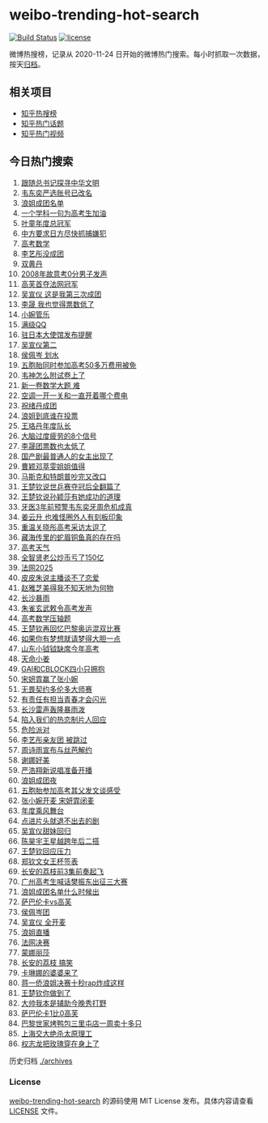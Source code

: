 # weibo-trending-hot-search

[![Build Status](https://github.com/justjavac/weibo-trending-hot-search/workflows/ci/badge.svg?branch=master)](https://github.com/justjavac/weibo-trending-hot-search/actions)
[![license](https://img.shields.io/github/license/justjavac/weibo-trending-hot-search)](https://github.com/justjavac/weibo-trending-hot-search/blob/master/LICENSE)

微博热搜榜，记录从 2020-11-24 日开始的微博热门搜索。每小时抓取一次数据，按天[归档](./archives)。

## 相关项目

- [知乎热搜榜](https://github.com/justjavac/zhihu-trending-top-search)
- [知乎热门话题](https://github.com/justjavac/zhihu-trending-hot-questions)
- [知乎热门视频](https://github.com/justjavac/zhihu-trending-hot-video)

## 今日热门搜索

<!-- BEGIN -->
<!-- 最后更新时间 Sun Jun 08 2025 04:14:37 GMT+0800 (China Standard Time) -->

1. [跟随总书记探寻中华文明](https://s.weibo.com//weibo?q=%23%E8%B7%9F%E9%9A%8F%E6%80%BB%E4%B9%A6%E8%AE%B0%E6%8E%A2%E5%AF%BB%E4%B8%AD%E5%8D%8E%E6%96%87%E6%98%8E%23&Refer=new_time)
1. [韦东奕严选账号已改名](https://s.weibo.com//weibo?q=%23%E9%9F%A6%E4%B8%9C%E5%A5%95%E4%B8%A5%E9%80%89%E8%B4%A6%E5%8F%B7%E5%B7%B2%E6%94%B9%E5%90%8D%23&t=31&band_rank=2&Refer=top)
1. [浪姐成团名单](https://s.weibo.com//weibo?q=%E6%B5%AA%E5%A7%90%E6%88%90%E5%9B%A2%E5%90%8D%E5%8D%95&t=31&band_rank=1&Refer=top)
1. [一个学科一句为高考生加油](https://s.weibo.com//weibo?q=%23%E4%B8%80%E4%B8%AA%E5%AD%A6%E7%A7%91%E4%B8%80%E5%8F%A5%E4%B8%BA%E9%AB%98%E8%80%83%E7%94%9F%E5%8A%A0%E6%B2%B9%23&t=31&band_rank=3&Refer=top)
1. [叶童年度总冠军](https://s.weibo.com//weibo?q=%23%E5%8F%B6%E7%AB%A5%E5%B9%B4%E5%BA%A6%E6%80%BB%E5%86%A0%E5%86%9B%23&t=31&band_rank=7&Refer=top)
1. [中方要求日方尽快抓捕嫌犯](https://s.weibo.com//weibo?q=%23%E4%B8%AD%E6%96%B9%E8%A6%81%E6%B1%82%E6%97%A5%E6%96%B9%E5%B0%BD%E5%BF%AB%E6%8A%93%E6%8D%95%E5%AB%8C%E7%8A%AF%23&t=31&band_rank=39&Refer=top)
1. [高考数学](https://s.weibo.com//weibo?q=%E9%AB%98%E8%80%83%E6%95%B0%E5%AD%A6&t=31&band_rank=4&Refer=top)
1. [李艺彤没成团](https://s.weibo.com//weibo?q=%E6%9D%8E%E8%89%BA%E5%BD%A4%E6%B2%A1%E6%88%90%E5%9B%A2&t=31&band_rank=4&Refer=top)
1. [双黄丹](https://s.weibo.com//weibo?q=%E5%8F%8C%E9%BB%84%E4%B8%B9&t=31&band_rank=11&Refer=top)
1. [2008年故意考0分男子发声](https://s.weibo.com//weibo?q=%232008%E5%B9%B4%E6%95%85%E6%84%8F%E8%80%830%E5%88%86%E7%94%B7%E5%AD%90%E5%8F%91%E5%A3%B0%23&t=31&band_rank=26&Refer=top)
1. [高芙首夺法网冠军](https://s.weibo.com//weibo?q=%23%E9%AB%98%E8%8A%99%E9%A6%96%E5%A4%BA%E6%B3%95%E7%BD%91%E5%86%A0%E5%86%9B%23&t=31&band_rank=6&Refer=top)
1. [吴宣仪 这是我第三次成团](https://s.weibo.com//weibo?q=%E5%90%B4%E5%AE%A3%E4%BB%AA%20%E8%BF%99%E6%98%AF%E6%88%91%E7%AC%AC%E4%B8%89%E6%AC%A1%E6%88%90%E5%9B%A2&t=31&band_rank=13&Refer=top)
1. [李晟 我也觉得票数低了](https://s.weibo.com//weibo?q=%E6%9D%8E%E6%99%9F%20%E6%88%91%E4%B9%9F%E8%A7%89%E5%BE%97%E7%A5%A8%E6%95%B0%E4%BD%8E%E4%BA%86&t=31&band_rank=5&Refer=top)
1. [小婉管乐](https://s.weibo.com//weibo?q=%E5%B0%8F%E5%A9%89%E7%AE%A1%E4%B9%90&t=31&band_rank=7&Refer=top)
1. [满级QQ](https://s.weibo.com//weibo?q=%E6%BB%A1%E7%BA%A7QQ&t=31&band_rank=14&Refer=top)
1. [驻日本大使馆发布提醒](https://s.weibo.com//weibo?q=%23%E9%A9%BB%E6%97%A5%E6%9C%AC%E5%A4%A7%E4%BD%BF%E9%A6%86%E5%8F%91%E5%B8%83%E6%8F%90%E9%86%92%23&t=31&band_rank=10&Refer=top)
1. [吴宣仪第二](https://s.weibo.com//weibo?q=%E5%90%B4%E5%AE%A3%E4%BB%AA%E7%AC%AC%E4%BA%8C&t=31&band_rank=12&Refer=top)
1. [侯佩岑 划水](https://s.weibo.com//weibo?q=%E4%BE%AF%E4%BD%A9%E5%B2%91%20%E5%88%92%E6%B0%B4&t=31&band_rank=35&Refer=top)
1. [五胞胎同时参加高考50多万费用被免](https://s.weibo.com//weibo?q=%23%E4%BA%94%E8%83%9E%E8%83%8E%E5%90%8C%E6%97%B6%E5%8F%82%E5%8A%A0%E9%AB%98%E8%80%8350%E5%A4%9A%E4%B8%87%E8%B4%B9%E7%94%A8%E8%A2%AB%E5%85%8D%23&t=31&band_rank=9&Refer=top)
1. [韦神怎么附试卷上了](https://s.weibo.com//weibo?q=%E9%9F%A6%E7%A5%9E%E6%80%8E%E4%B9%88%E9%99%84%E8%AF%95%E5%8D%B7%E4%B8%8A%E4%BA%86&t=31&band_rank=16&Refer=top)
1. [新一卷数学大题 难](https://s.weibo.com//weibo?q=%E6%96%B0%E4%B8%80%E5%8D%B7%E6%95%B0%E5%AD%A6%E5%A4%A7%E9%A2%98%20%E9%9A%BE&t=31&band_rank=25&Refer=top)
1. [空调一开一关和一直开着哪个费电](https://s.weibo.com//weibo?q=%23%E7%A9%BA%E8%B0%83%E4%B8%80%E5%BC%80%E4%B8%80%E5%85%B3%E5%92%8C%E4%B8%80%E7%9B%B4%E5%BC%80%E7%9D%80%E5%93%AA%E4%B8%AA%E8%B4%B9%E7%94%B5%23&t=31&band_rank=34&Refer=top)
1. [祝绪丹成团](https://s.weibo.com//weibo?q=%23%E7%A5%9D%E7%BB%AA%E4%B8%B9%E6%88%90%E5%9B%A2%23&t=31&band_rank=12&Refer=top)
1. [浪姐到底谁在投票](https://s.weibo.com//weibo?q=%E6%B5%AA%E5%A7%90%E5%88%B0%E5%BA%95%E8%B0%81%E5%9C%A8%E6%8A%95%E7%A5%A8&t=31&band_rank=23&Refer=top)
1. [王珞丹年度队长](https://s.weibo.com//weibo?q=%23%E7%8E%8B%E7%8F%9E%E4%B8%B9%E5%B9%B4%E5%BA%A6%E9%98%9F%E9%95%BF%23&t=31&band_rank=11&Refer=top)
1. [大脑过度疲劳的8个信号](https://s.weibo.com//weibo?q=%23%E5%A4%A7%E8%84%91%E8%BF%87%E5%BA%A6%E7%96%B2%E5%8A%B3%E7%9A%848%E4%B8%AA%E4%BF%A1%E5%8F%B7%23&t=31&band_rank=31&Refer=top)
1. [李晟团票数也太低了](https://s.weibo.com//weibo?q=%E6%9D%8E%E6%99%9F%E5%9B%A2%E7%A5%A8%E6%95%B0%E4%B9%9F%E5%A4%AA%E4%BD%8E%E4%BA%86&t=31&band_rank=21&Refer=top)
1. [国产剧最普通人的女主出现了](https://s.weibo.com//weibo?q=%E5%9B%BD%E4%BA%A7%E5%89%A7%E6%9C%80%E6%99%AE%E9%80%9A%E4%BA%BA%E7%9A%84%E5%A5%B3%E4%B8%BB%E5%87%BA%E7%8E%B0%E4%BA%86&t=31&band_rank=24&Refer=top)
1. [曹颖邓萃雯姐姐值得](https://s.weibo.com//weibo?q=%E6%9B%B9%E9%A2%96%E9%82%93%E8%90%83%E9%9B%AF%E5%A7%90%E5%A7%90%E5%80%BC%E5%BE%97&t=31&band_rank=24&Refer=top)
1. [马斯克和特朗普吵完又改口](https://s.weibo.com//weibo?q=%23%E9%A9%AC%E6%96%AF%E5%85%8B%E5%92%8C%E7%89%B9%E6%9C%97%E6%99%AE%E5%90%B5%E5%AE%8C%E5%8F%88%E6%94%B9%E5%8F%A3%23&t=31&band_rank=19&Refer=top)
1. [王楚钦说世乒赛夺冠后全翻篇了](https://s.weibo.com//weibo?q=%23%E7%8E%8B%E6%A5%9A%E9%92%A6%E8%AF%B4%E4%B8%96%E4%B9%92%E8%B5%9B%E5%A4%BA%E5%86%A0%E5%90%8E%E5%85%A8%E7%BF%BB%E7%AF%87%E4%BA%86%23&t=31&band_rank=10&Refer=top)
1. [王楚钦说孙颖莎有她成功的道理](https://s.weibo.com//weibo?q=%23%E7%8E%8B%E6%A5%9A%E9%92%A6%E8%AF%B4%E5%AD%99%E9%A2%96%E8%8E%8E%E6%9C%89%E5%A5%B9%E6%88%90%E5%8A%9F%E7%9A%84%E9%81%93%E7%90%86%23&t=31&band_rank=15&Refer=top)
1. [牙医3年前预警韦东奕牙周危机成真](https://s.weibo.com//weibo?q=%23%E7%89%99%E5%8C%BB3%E5%B9%B4%E5%89%8D%E9%A2%84%E8%AD%A6%E9%9F%A6%E4%B8%9C%E5%A5%95%E7%89%99%E5%91%A8%E5%8D%B1%E6%9C%BA%E6%88%90%E7%9C%9F%23&t=31&band_rank=30&Refer=top)
1. [姜云升 也难怪圈外人有刻板印象](https://s.weibo.com//weibo?q=%E5%A7%9C%E4%BA%91%E5%8D%87%20%E4%B9%9F%E9%9A%BE%E6%80%AA%E5%9C%88%E5%A4%96%E4%BA%BA%E6%9C%89%E5%88%BB%E6%9D%BF%E5%8D%B0%E8%B1%A1&t=31&band_rank=35&Refer=top)
1. [重温关晓彤高考采访太逗了](https://s.weibo.com//weibo?q=%23%E9%87%8D%E6%B8%A9%E5%85%B3%E6%99%93%E5%BD%A4%E9%AB%98%E8%80%83%E9%87%87%E8%AE%BF%E5%A4%AA%E9%80%97%E4%BA%86%23&t=31&band_rank=33&Refer=top)
1. [藏海传里的蛇眉铜鱼真的存在吗](https://s.weibo.com//weibo?q=%E8%97%8F%E6%B5%B7%E4%BC%A0%E9%87%8C%E7%9A%84%E8%9B%87%E7%9C%89%E9%93%9C%E9%B1%BC%E7%9C%9F%E7%9A%84%E5%AD%98%E5%9C%A8%E5%90%97&t=31&band_rank=47&Refer=top)
1. [高考天气](https://s.weibo.com//weibo?q=%E9%AB%98%E8%80%83%E5%A4%A9%E6%B0%94&t=31&band_rank=49&Refer=top)
1. [全智贤老公炒币亏了150亿](https://s.weibo.com//weibo?q=%23%E5%85%A8%E6%99%BA%E8%B4%A4%E8%80%81%E5%85%AC%E7%82%92%E5%B8%81%E4%BA%8F%E4%BA%86150%E4%BA%BF%23&t=31&band_rank=47&Refer=top)
1. [法网2025](https://s.weibo.com//weibo?q=%E6%B3%95%E7%BD%912025&t=31&band_rank=50&Refer=top)
1. [皮皮朱说主播谈不了恋爱](https://s.weibo.com//weibo?q=%23%E7%9A%AE%E7%9A%AE%E6%9C%B1%E8%AF%B4%E4%B8%BB%E6%92%AD%E8%B0%88%E4%B8%8D%E4%BA%86%E6%81%8B%E7%88%B1%23&t=31&band_rank=41&Refer=top)
1. [赵雅芝美得我不知天地为何物](https://s.weibo.com//weibo?q=%E8%B5%B5%E9%9B%85%E8%8A%9D%E7%BE%8E%E5%BE%97%E6%88%91%E4%B8%8D%E7%9F%A5%E5%A4%A9%E5%9C%B0%E4%B8%BA%E4%BD%95%E7%89%A9&t=31&band_rank=37&Refer=top)
1. [长沙暴雨](https://s.weibo.com//weibo?q=%E9%95%BF%E6%B2%99%E6%9A%B4%E9%9B%A8&t=31&band_rank=17&Refer=top)
1. [朱雀玄武敕令高考发声](https://s.weibo.com//weibo?q=%23%E6%9C%B1%E9%9B%80%E7%8E%84%E6%AD%A6%E6%95%95%E4%BB%A4%E9%AB%98%E8%80%83%E5%8F%91%E5%A3%B0%23&t=31&band_rank=25&Refer=top)
1. [高考数学压轴题](https://s.weibo.com//weibo?q=%E9%AB%98%E8%80%83%E6%95%B0%E5%AD%A6%E5%8E%8B%E8%BD%B4%E9%A2%98&t=31&band_rank=46&Refer=top)
1. [王楚钦再回忆巴黎奥运混双比赛](https://s.weibo.com//weibo?q=%23%E7%8E%8B%E6%A5%9A%E9%92%A6%E5%86%8D%E5%9B%9E%E5%BF%86%E5%B7%B4%E9%BB%8E%E5%A5%A5%E8%BF%90%E6%B7%B7%E5%8F%8C%E6%AF%94%E8%B5%9B%23&t=31&band_rank=18&Refer=top)
1. [如果你有梦想就请梦得大胆一点](https://s.weibo.com//weibo?q=%23%E5%A6%82%E6%9E%9C%E4%BD%A0%E6%9C%89%E6%A2%A6%E6%83%B3%E5%B0%B1%E8%AF%B7%E6%A2%A6%E5%BE%97%E5%A4%A7%E8%83%86%E4%B8%80%E7%82%B9%23&t=31&band_rank=10&Refer=top)
1. [山东小钺钺缺席今年高考](https://s.weibo.com//weibo?q=%23%E5%B1%B1%E4%B8%9C%E5%B0%8F%E9%92%BA%E9%92%BA%E7%BC%BA%E5%B8%AD%E4%BB%8A%E5%B9%B4%E9%AB%98%E8%80%83%23&t=31&band_rank=46&Refer=top)
1. [天命小姜](https://s.weibo.com//weibo?q=%E5%A4%A9%E5%91%BD%E5%B0%8F%E5%A7%9C&t=31&band_rank=31&Refer=top)
1. [GAI和CBLOCK四小只拥抱](https://s.weibo.com//weibo?q=GAI%E5%92%8CCBLOCK%E5%9B%9B%E5%B0%8F%E5%8F%AA%E6%8B%A5%E6%8A%B1&t=31&band_rank=45&Refer=top)
1. [宋妍霏赢了张小婉](https://s.weibo.com//weibo?q=%E5%AE%8B%E5%A6%8D%E9%9C%8F%E8%B5%A2%E4%BA%86%E5%BC%A0%E5%B0%8F%E5%A9%89&t=31&band_rank=28&Refer=top)
1. [无畏契约多伦多大师赛](https://s.weibo.com//weibo?q=%E6%97%A0%E7%95%8F%E5%A5%91%E7%BA%A6%E5%A4%9A%E4%BC%A6%E5%A4%9A%E5%A4%A7%E5%B8%88%E8%B5%9B&t=31&band_rank=50&Refer=top)
1. [有责任有担当青春才会闪光](https://s.weibo.com//weibo?q=%23%E6%9C%89%E8%B4%A3%E4%BB%BB%E6%9C%89%E6%8B%85%E5%BD%93%E9%9D%92%E6%98%A5%E6%89%8D%E4%BC%9A%E9%97%AA%E5%85%89%23&Refer=new_time)
1. [长沙雷声轰隆暴雨泼](https://s.weibo.com//weibo?q=%23%E9%95%BF%E6%B2%99%E9%9B%B7%E5%A3%B0%E8%BD%B0%E9%9A%86%E6%9A%B4%E9%9B%A8%E6%B3%BC%23&t=31&band_rank=30&Refer=top)
1. [陷入我们的热恋制片人回应](https://s.weibo.com//weibo?q=%23%E9%99%B7%E5%85%A5%E6%88%91%E4%BB%AC%E7%9A%84%E7%83%AD%E6%81%8B%E5%88%B6%E7%89%87%E4%BA%BA%E5%9B%9E%E5%BA%94%23&t=31&band_rank=42&Refer=top)
1. [危险派对](https://s.weibo.com//weibo?q=%E5%8D%B1%E9%99%A9%E6%B4%BE%E5%AF%B9&t=31&band_rank=38&Refer=top)
1. [李艺彤亲友团 被跳过](https://s.weibo.com//weibo?q=%E6%9D%8E%E8%89%BA%E5%BD%A4%E4%BA%B2%E5%8F%8B%E5%9B%A2%20%E8%A2%AB%E8%B7%B3%E8%BF%87&t=31&band_rank=26&Refer=top)
1. [周诗雨宣布与丝芭解约](https://s.weibo.com//weibo?q=%E5%91%A8%E8%AF%97%E9%9B%A8%E5%AE%A3%E5%B8%83%E4%B8%8E%E4%B8%9D%E8%8A%AD%E8%A7%A3%E7%BA%A6&t=31&band_rank=50&Refer=top)
1. [谢娜好美](https://s.weibo.com//weibo?q=%E8%B0%A2%E5%A8%9C%E5%A5%BD%E7%BE%8E&t=31&band_rank=11&Refer=top)
1. [严浩翔新说唱准备开播](https://s.weibo.com//weibo?q=%23%E4%B8%A5%E6%B5%A9%E7%BF%94%E6%96%B0%E8%AF%B4%E5%94%B1%E5%87%86%E5%A4%87%E5%BC%80%E6%92%AD%23&t=31&band_rank=50&Refer=top)
1. [浪姐成团夜](https://s.weibo.com//weibo?q=%E6%B5%AA%E5%A7%90%E6%88%90%E5%9B%A2%E5%A4%9C&t=31&band_rank=1&Refer=top)
1. [五胞胎参加高考其父发文谈感受](https://s.weibo.com//weibo?q=%23%E4%BA%94%E8%83%9E%E8%83%8E%E5%8F%82%E5%8A%A0%E9%AB%98%E8%80%83%E5%85%B6%E7%88%B6%E5%8F%91%E6%96%87%E8%B0%88%E6%84%9F%E5%8F%97%23&t=31&band_rank=6&Refer=top)
1. [张小婉开麦 宋妍霏闭麦](https://s.weibo.com//weibo?q=%E5%BC%A0%E5%B0%8F%E5%A9%89%E5%BC%80%E9%BA%A6%20%E5%AE%8B%E5%A6%8D%E9%9C%8F%E9%97%AD%E9%BA%A6&t=31&band_rank=8&Refer=top)
1. [年度乘风舞台](https://s.weibo.com//weibo?q=%E5%B9%B4%E5%BA%A6%E4%B9%98%E9%A3%8E%E8%88%9E%E5%8F%B0&t=31&band_rank=12&Refer=top)
1. [点进片头就退不出去的剧](https://s.weibo.com//weibo?q=%E7%82%B9%E8%BF%9B%E7%89%87%E5%A4%B4%E5%B0%B1%E9%80%80%E4%B8%8D%E5%87%BA%E5%8E%BB%E7%9A%84%E5%89%A7&t=31&band_rank=33&Refer=top)
1. [吴宣仪甜妹回归](https://s.weibo.com//weibo?q=%E5%90%B4%E5%AE%A3%E4%BB%AA%E7%94%9C%E5%A6%B9%E5%9B%9E%E5%BD%92&t=31&band_rank=14&Refer=top)
1. [陈昊宇王星越跨年后二搭](https://s.weibo.com//weibo?q=%E9%99%88%E6%98%8A%E5%AE%87%E7%8E%8B%E6%98%9F%E8%B6%8A%E8%B7%A8%E5%B9%B4%E5%90%8E%E4%BA%8C%E6%90%AD&t=31&band_rank=38&Refer=top)
1. [王楚钦回应压力](https://s.weibo.com//weibo?q=%23%E7%8E%8B%E6%A5%9A%E9%92%A6%E5%9B%9E%E5%BA%94%E5%8E%8B%E5%8A%9B%23&t=31&band_rank=40&Refer=top)
1. [郑钦文女王杯签表](https://s.weibo.com//weibo?q=%23%E9%83%91%E9%92%A6%E6%96%87%E5%A5%B3%E7%8E%8B%E6%9D%AF%E7%AD%BE%E8%A1%A8%23&t=31&band_rank=44&Refer=top)
1. [长安的荔枝前3集前奏起飞](https://s.weibo.com//weibo?q=%E9%95%BF%E5%AE%89%E7%9A%84%E8%8D%94%E6%9E%9D%E5%89%8D3%E9%9B%86%E5%89%8D%E5%A5%8F%E8%B5%B7%E9%A3%9E&t=31&band_rank=44&Refer=top)
1. [广州高考生喊话樊振东出征三大赛](https://s.weibo.com//weibo?q=%23%E5%B9%BF%E5%B7%9E%E9%AB%98%E8%80%83%E7%94%9F%E5%96%8A%E8%AF%9D%E6%A8%8A%E6%8C%AF%E4%B8%9C%E5%87%BA%E5%BE%81%E4%B8%89%E5%A4%A7%E8%B5%9B%23&t=31&band_rank=43&Refer=top)
1. [浪姐成团名单什么时候出](https://s.weibo.com//weibo?q=%23%E6%B5%AA%E5%A7%90%E6%88%90%E5%9B%A2%E5%90%8D%E5%8D%95%E4%BB%80%E4%B9%88%E6%97%B6%E5%80%99%E5%87%BA%23&t=31&band_rank=13&Refer=top)
1. [萨巴伦卡vs高芙](https://s.weibo.com//weibo?q=%23%E8%90%A8%E5%B7%B4%E4%BC%A6%E5%8D%A1vs%E9%AB%98%E8%8A%99%23&t=31&band_rank=20&Refer=top)
1. [侯佩岑团](https://s.weibo.com//weibo?q=%E4%BE%AF%E4%BD%A9%E5%B2%91%E5%9B%A2&t=31&band_rank=22&Refer=top)
1. [吴宣仪 全开麦](https://s.weibo.com//weibo?q=%E5%90%B4%E5%AE%A3%E4%BB%AA%20%E5%85%A8%E5%BC%80%E9%BA%A6&t=31&band_rank=23&Refer=top)
1. [浪姐直播](https://s.weibo.com//weibo?q=%E6%B5%AA%E5%A7%90%E7%9B%B4%E6%92%AD&t=31&band_rank=26&Refer=top)
1. [法网决赛](https://s.weibo.com//weibo?q=%E6%B3%95%E7%BD%91%E5%86%B3%E8%B5%9B&t=31&band_rank=27&Refer=top)
1. [蒙娜丽莎](https://s.weibo.com//weibo?q=%E8%92%99%E5%A8%9C%E4%B8%BD%E8%8E%8E&t=31&band_rank=29&Refer=top)
1. [长安的荔枝 搞笑](https://s.weibo.com//weibo?q=%E9%95%BF%E5%AE%89%E7%9A%84%E8%8D%94%E6%9E%9D%20%E6%90%9E%E7%AC%91&t=31&band_rank=31&Refer=top)
1. [卡琳娜的婆婆来了](https://s.weibo.com//weibo?q=%E5%8D%A1%E7%90%B3%E5%A8%9C%E7%9A%84%E5%A9%86%E5%A9%86%E6%9D%A5%E4%BA%86&t=31&band_rank=32&Refer=top)
1. [蒋一侨浪姐决赛十秒rap炸成这样](https://s.weibo.com//weibo?q=%E8%92%8B%E4%B8%80%E4%BE%A8%E6%B5%AA%E5%A7%90%E5%86%B3%E8%B5%9B%E5%8D%81%E7%A7%92rap%E7%82%B8%E6%88%90%E8%BF%99%E6%A0%B7&t=31&band_rank=36&Refer=top)
1. [王楚钦你做到了](https://s.weibo.com//weibo?q=%23%E7%8E%8B%E6%A5%9A%E9%92%A6%E4%BD%A0%E5%81%9A%E5%88%B0%E4%BA%86%23&t=31&band_rank=38&Refer=top)
1. [大帅我本是辅助今晚秀打野](https://s.weibo.com//weibo?q=%23%E5%A4%A7%E5%B8%85%E6%88%91%E6%9C%AC%E6%98%AF%E8%BE%85%E5%8A%A9%E4%BB%8A%E6%99%9A%E7%A7%80%E6%89%93%E9%87%8E%23&t=31&band_rank=40&Refer=top)
1. [萨巴伦卡1比0高芙](https://s.weibo.com//weibo?q=%23%E8%90%A8%E5%B7%B4%E4%BC%A6%E5%8D%A11%E6%AF%940%E9%AB%98%E8%8A%99%23&t=31&band_rank=42&Refer=top)
1. [巴黎世家烤鸭包三里屯店一周卖十多只](https://s.weibo.com//weibo?q=%23%E5%B7%B4%E9%BB%8E%E4%B8%96%E5%AE%B6%E7%83%A4%E9%B8%AD%E5%8C%85%E4%B8%89%E9%87%8C%E5%B1%AF%E5%BA%97%E4%B8%80%E5%91%A8%E5%8D%96%E5%8D%81%E5%A4%9A%E5%8F%AA%23&t=31&band_rank=45&Refer=top)
1. [上海交大绝杀太原理工](https://s.weibo.com//weibo?q=%23%E4%B8%8A%E6%B5%B7%E4%BA%A4%E5%A4%A7%E7%BB%9D%E6%9D%80%E5%A4%AA%E5%8E%9F%E7%90%86%E5%B7%A5%23&t=31&band_rank=48&Refer=top)
1. [权志龙把玫瑰穿在身上了](https://s.weibo.com//weibo?q=%E6%9D%83%E5%BF%97%E9%BE%99%E6%8A%8A%E7%8E%AB%E7%91%B0%E7%A9%BF%E5%9C%A8%E8%BA%AB%E4%B8%8A%E4%BA%86&t=31&band_rank=49&Refer=top)

<!-- END -->

历史归档 [./archives](./archives)

### License

[weibo-trending-hot-search](https://github.com/justjavac/weibo-trending-hot-search) 的源码使用 MIT License
发布。具体内容请查看 [LICENSE](./LICENSE) 文件。
